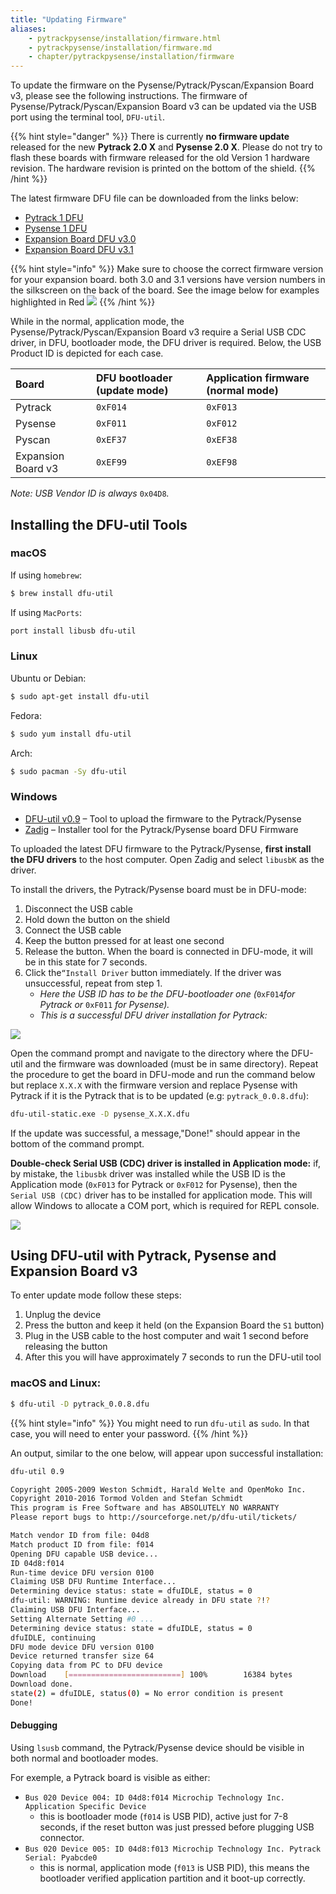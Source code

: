 ```yaml
---
title: "Updating Firmware"
aliases:
    - pytrackpysense/installation/firmware.html
    - pytrackpysense/installation/firmware.md
    - chapter/pytrackpysense/installation/firmware
---
```


To update the firmware on the Pysense/Pytrack/Pyscan/Expansion Board v3, please see the following instructions. The firmware of Pysense/Pytrack/Pyscan/Expansion Board v3 can be updated via the USB port using the terminal tool, `DFU-util`.

{{% hint style="danger" %}}
There is currently **no firmware update** released for the new **Pytrack 2.0 X** and **Pysense 2.0 X**. Please do not try to flash these boards with firmware released for the old Version 1 hardware revision. The hardware revision is printed on the bottom of the shield.
{{% /hint %}}

The latest firmware DFU file can be downloaded from the links below:

* [Pytrack 1 DFU](https://software.pycom.io/findupgrade?key=pytrack.dfu&type=all&redirect=true)
* [Pysense 1 DFU](https://software.pycom.io/findupgrade?key=pysense.dfu&type=all&redirect=true)
* [Expansion Board DFU v3.0](https://software.pycom.io/findupgrade?key=expansion3.dfu&type=all&redirect=true)
* [Expansion Board DFU v3.1](https://software.pycom.io/findupgrade?key=expansion31.dfu&type=all&redirect=true)


{{% hint style="info" %}}
  Make sure to choose the correct firmware version for your expansion board. both 3.0 and 3.1 versions have version numbers in the silkscreen on the back of the board. See the image below for examples highlighted in Red
  ![](/gitbook/assets/expansion_board_version.png)
{{% /hint %}}

While in the normal, application mode, the Pysense/Pytrack/Pyscan/Expansion Board v3 require a Serial USB CDC driver, in DFU, bootloader mode, the DFU driver is required. Below, the USB Product ID is depicted for each case.

| Board | DFU bootloader (update mode) | Application firmware (normal mode) |
| :--- | :--- | :--- |
| Pytrack | `0xF014` | `0xF013` |
| Pysense | `0xF011` | `0xF012` |
| Pyscan | `0xEF37` | `0xEF38` |
| Expansion Board v3 | `0xEF99` | `0xEF98` |

_Note: USB Vendor ID is always_ `0x04D8`_._

## Installing the DFU-util Tools

### macOS

If using `homebrew`:

```bash
$ brew install dfu-util
```

If using `MacPorts`:

```bash
port install libusb dfu-util
```

### Linux

Ubuntu or Debian:

```bash
$ sudo apt-get install dfu-util
```

Fedora:

```bash
$ sudo yum install dfu-util
```

Arch:

```bash
$ sudo pacman -Sy dfu-util
```

### Windows

* [DFU-util v0.9](http://dfu-util.sourceforge.net/releases/dfu-util-0.9-win64.zip) – Tool to upload the firmware to the Pytrack/Pysense
* [Zadig](http://zadig.akeo.ie/) – Installer tool for the Pytrack/Pysense board DFU Firmware

To uploaded the latest DFU firmware to the Pytrack/Pysense, **first install the DFU drivers** to the host computer. Open Zadig and select `libusbK` as the driver.

To install the drivers, the Pytrack/Pysense board must be in DFU-mode:

1. Disconnect the USB cable
2. Hold down the button on the shield
3. Connect the USB cable
4. Keep the button pressed for at least one second
5. Release the button. When the board is connected in DFU-mode, it will be in this state for 7 seconds.
6. Click the`“Install Driver` button immediately. If the driver was unsuccessful, repeat from step 1.
   * _Here the USB ID has to be the DFU-bootloader one (_`0xF014`_for Pytrack or_ `0xF011` _for Pysense)._
   * _This is a successful DFU driver installation for Pytrack:_

![](/gitbook/assets/pytrack_dfu_mode_zadig.png)

Open the command prompt and navigate to the directory where the DFU-util and the firmware was downloaded (must be in same directory). Repeat the procedure to get the board in DFU-mode and run the command below but replace `X.X.X` with the firmware version and replace Pysense with Pytrack if it is the Pytrack that is to be updated (e.g: `pytrack_0.0.8.dfu`):

```bash
dfu-util-static.exe -D pysense_X.X.X.dfu
```

If the update was successful, a message,"Done!" should appear in the bottom of the command prompt.

**Double-check Serial USB (CDC) driver is installed in Application mode:** if, by mistake, the `libusbk` driver was installed while the USB ID is the Application mode (`0xF013` for Pytrack or `0xF012` for Pysense), then the `Serial USB (CDC)` driver has to be installed for application mode. This will allow Windows to allocate a COM port, which is required for REPL console.

![](/gitbook/assets/pytrack_app_mode_zadig.png)

## Using DFU-util with Pytrack, Pysense and Expansion Board v3

To enter update mode follow these steps:

1. Unplug the device
2. Press the button and keep it held (on the Expansion Board the `S1` button)
3. Plug in the USB cable to the host computer and wait 1 second before releasing the button
4. After this you will have approximately 7 seconds to run the DFU-util tool

### macOS and Linux:

```bash
$ dfu-util -D pytrack_0.0.8.dfu
```

{{% hint style="info" %}}
You might need to run `dfu-util` as `sudo`. In that case, you will need to enter your password.
{{% /hint %}}

An output, similar to the one below, will appear upon successful installation:

```bash
dfu-util 0.9

Copyright 2005-2009 Weston Schmidt, Harald Welte and OpenMoko Inc.
Copyright 2010-2016 Tormod Volden and Stefan Schmidt
This program is Free Software and has ABSOLUTELY NO WARRANTY
Please report bugs to http://sourceforge.net/p/dfu-util/tickets/

Match vendor ID from file: 04d8
Match product ID from file: f014
Opening DFU capable USB device...
ID 04d8:f014
Run-time device DFU version 0100
Claiming USB DFU Runtime Interface...
Determining device status: state = dfuIDLE, status = 0
dfu-util: WARNING: Runtime device already in DFU state ?!?
Claiming USB DFU Interface...
Setting Alternate Setting #0 ...
Determining device status: state = dfuIDLE, status = 0
dfuIDLE, continuing
DFU mode device DFU version 0100
Device returned transfer size 64
Copying data from PC to DFU device
Download    [=========================] 100%        16384 bytes
Download done.
state(2) = dfuIDLE, status(0) = No error condition is present
Done!
```

#### Debugging

Using `lsusb` command, the Pytrack/Pysense device should be visible in both normal and bootloader modes.

For exemple, a Pytrack board is visible as either:

* `Bus 020 Device 004: ID 04d8:f014 Microchip Technology Inc. Application Specific Device`
  * this is bootloader mode (`f014` is USB PID), active just for 7-8 seconds, if the reset button was just  pressed before plugging USB connector.
* `Bus 020 Device 005: ID 04d8:f013 Microchip Technology Inc. Pytrack Serial: Pyabcde0`
  * this is normal, application mode (`f013` is USB PID), this means the bootloader verified application partition and it boot-up correctly.
